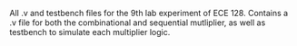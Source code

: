 All .v and testbench files for the 9th lab experiment of ECE 128.
  Contains a .v file for both the combinational and sequential mutliplier, as well as testbench to simulate
  each multiplier logic.
